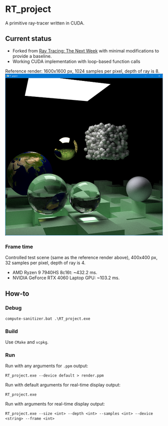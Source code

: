 # RT_project

A primitive ray-tracer written in CUDA.

## Current status

- Forked from [Ray Tracing: The Next Week](https://raytracing.github.io/books/RayTracingTheNextWeek.html) 
with minimal modifications to provide a baseline.
- Working CUDA implementation with loop-based function calls

Reference render: 1600x1600 px, 1024 samples per pixel, depth of ray is 8.
![reference.png](reference.png)

### Frame time

Controlled test scene (same as the reference render above), 400x400 px, 32 samples per pixel, depth of ray is 4.

- AMD Ryzen 9 7940HS 8c16t: \~432.2 ms.
- NVIDIA GeForce RTX 4060 Laptop GPU: \~103.2 ms.

## How-to

### Debug
```shell
compute-sanitizer.bat .\RT_project.exe
```

### Build
Use `CMake` and `vcpkg`.

### Run
Run with any arguments for `.ppm` output:
```shell
RT_project.exe --device default > render.ppm
```

Run with default arguments for real-time display output:
```shell
RT_project.exe
```
Run with arguments for real-time display output:
```shell
RT_project.exe --size <int> --depth <int> --samples <int> --device <string> --frame <int>
```